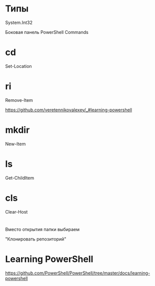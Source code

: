 # Типы

System.Int32

Боковая панель PowerShell Commands

# cd

Set-Location

# ri

Remove-Item

https://github.com/veretennikovalexey/_#learning-powershell

# mkdir

New-Item

# ls

Get-ChildItem

# cls

Clear-Host

# 

Вместо открытия папки выбираем

"Клонировать репозиторий"

# Learning PowerShell

https://github.com/PowerShell/PowerShell/tree/master/docs/learning-powershell
